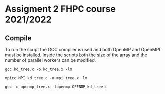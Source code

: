# Assigment 2 FHPC course 2021/2022

## Compile

To run the script the GCC compiler is used and both OpenMP and OpenMPI must be installed.
Inside the scripts both the size of the array and the number of parallel workers can be modified.

` gcc kd_tree.c -o kd_tree.x -lm `

` mpicc MPI_kd_tree.c -o mpi_tree.x -lm `

` gcc -o openmp_tree.x -fopenmp OPENMP_kd_tree.c `
